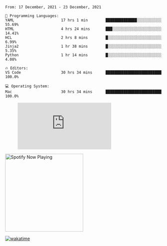 <!--START_SECTION:waka-->
```text
From: 17 December, 2021 - 23 December, 2021

💬 Programming Languages: 
YAML                     17 hrs 1 min        ██████████████░░░░░░░░░░░   55.69% 
HTML                     4 hrs 24 mins       ███░░░░░░░░░░░░░░░░░░░░░░   14.41% 
HCL                      2 hrs 8 mins        █░░░░░░░░░░░░░░░░░░░░░░░░   6.99% 
Jinja2                   1 hr 38 mins        █░░░░░░░░░░░░░░░░░░░░░░░░   5.35% 
Python                   1 hr 14 mins        █░░░░░░░░░░░░░░░░░░░░░░░░   4.08%

🔥 Editors: 
VS Code                  30 hrs 34 mins      █████████████████████████   100.0%

💻 Operating System: 
Mac                      30 hrs 34 mins      █████████████████████████   100.0%

```


<!--END_SECTION:waka-->

<figure><embed src="https://wakatime.com/share/@gregnrobinson/001c6d31-0c95-44f9-b6d7-9fd705354f62.svg"></embed></figure>

[<img src="https://spotify-playing-gregnrobinson.vercel.app/api/spotify/?background_color=transparent&border_color=transparent" alt="Spotify Now Playing" width="250" />](https://open.spotify.com/user/gregnrobinson-ca)

[![wakatime](https://wakatime.com/badge/user/37718f76-572e-4513-b2c5-41c4d93d287a.svg)](https://wakatime.com/@37718f76-572e-4513-b2c5-41c4d93d287a)



